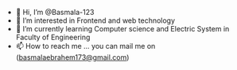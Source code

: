 - 👋 Hi, I’m @Basmala-123
- 👀 I’m interested in Frontend and web technology
- 🌱 I’m currently learning Computer science and Electric System in Faculty of Engineering
- 📫 How to reach me ... you can mail me on (basmalaebrahem173@gmail.com)

<!---
Basmala-123/Basmala-123 is a ✨ special ✨ repository because its `README.md` (this file) appears on your GitHub profile.
You can click the Preview link to take a look at your changes.
--->
